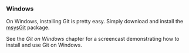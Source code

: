 ### Windows ###

On Windows, installing Git is pretty easy.  Simply download and install the
[msysGit](http://code.google.com/p/msysgit/downloads/list) package.

See the *Git on Windows* chapter for a screencast demonstrating how to
install and use Git on Windows.

